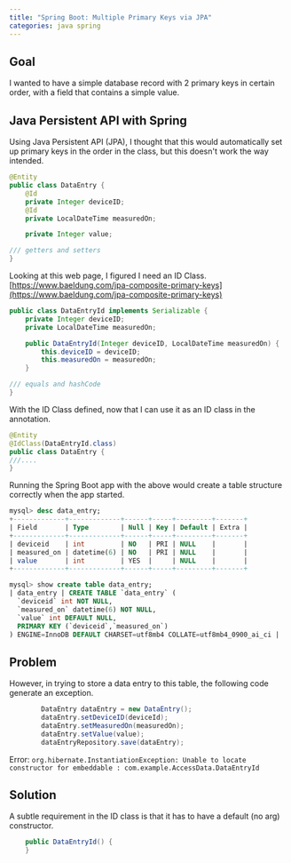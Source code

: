 ```yaml
---
title: "Spring Boot: Multiple Primary Keys via JPA"
categories: java spring
---
```


## Goal
I wanted to have a simple database record with 2 primary keys in certain order, with a field that contains a simple value.

## Java Persistent API with Spring
Using Java Persistent API (JPA), I thought that this would automatically set up primary keys in the order in the class, but this doesn't work the way intended.
```java
@Entity
public class DataEntry {
    @Id
    private Integer deviceID;
    @Id
    private LocalDateTime measuredOn;

    private Integer value;

/// getters and setters
}
```

Looking at this web page, I figured I need an ID Class.
[https://www.baeldung.com/jpa-composite-primary-keys](https://www.baeldung.com/jpa-composite-primary-keys)

```java
public class DataEntryId implements Serializable {
    private Integer deviceID;
    private LocalDateTime measuredOn;

    public DataEntryId(Integer deviceID, LocalDateTime measuredOn) {
        this.deviceID = deviceID;
        this.measuredOn = measuredOn;
    }

/// equals and hashCode
}
```

With the ID Class defined, now that I can use it as an ID class in the annotation. 
```java
@Entity
@IdClass(DataEntryId.class)
public class DataEntry {
///....
}
```

Running the Spring Boot app with the above would create a table structure correctly when the app started.
``` sql
mysql> desc data_entry;
+-------------+-------------+------+-----+---------+-------+
| Field       | Type        | Null | Key | Default | Extra |
+-------------+-------------+------+-----+---------+-------+
| deviceid    | int         | NO   | PRI | NULL    |       |
| measured_on | datetime(6) | NO   | PRI | NULL    |       |
| value       | int         | YES  |     | NULL    |       |
+-------------+-------------+------+-----+---------+-------+

mysql> show create table data_entry;
| data_entry | CREATE TABLE `data_entry` (
  `deviceid` int NOT NULL,
  `measured_on` datetime(6) NOT NULL,
  `value` int DEFAULT NULL,
  PRIMARY KEY (`deviceid`,`measured_on`)
) ENGINE=InnoDB DEFAULT CHARSET=utf8mb4 COLLATE=utf8mb4_0900_ai_ci |
```

## Problem
However, in trying to store a data entry to this table, the following code generate an exception. 

```java
        DataEntry dataEntry = new DataEntry();
        dataEntry.setDeviceID(deviceId);
        dataEntry.setMeasuredOn(measuredOn);
        dataEntry.setValue(value);
        dataEntryRepository.save(dataEntry);
```

Error:
`org.hibernate.InstantiationException: Unable to locate constructor for embeddable : com.example.AccessData.DataEntryId`

## Solution
A subtle requirement in the ID class is that it has to have a default (no arg) constructor.

```java
    public DataEntryId() {
    }
```

